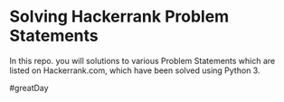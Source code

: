 # Solving Hackerrank Problem Statements

In this repo. you will solutions to various Problem Statements which are listed on Hackerrank.com, which have been solved using Python 3.

#greatDay

